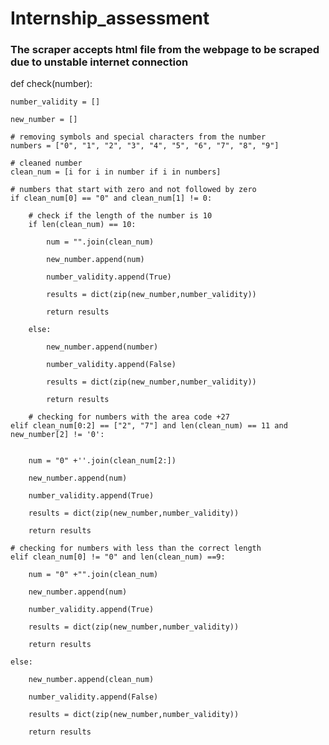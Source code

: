 # Internship_assessment
### The scraper accepts html file from the webpage to be scraped due to unstable internet connection


def check(number):
    
    number_validity = []
    
    new_number = []
    
    # removing symbols and special characters from the number
    numbers = ["0", "1", "2", "3", "4", "5", "6", "7", "8", "9"]

    # cleaned number
    clean_num = [i for i in number if i in numbers]

    # numbers that start with zero and not followed by zero
    if clean_num[0] == "0" and clean_num[1] != 0:
    
        # check if the length of the number is 10
        if len(clean_num) == 10:
        
            num = "".join(clean_num)
        
            new_number.append(num)
            
            number_validity.append(True)
            
            results = dict(zip(new_number,number_validity))
                           
            return results
    
        else:
            
            new_number.append(number)
                           
            number_validity.append(False)
                           
            results = dict(zip(new_number,number_validity))
            
            return results
        
        # checking for numbers with the area code +27
    elif clean_num[0:2] == ["2", "7"] and len(clean_num) == 11 and new_number[2] != '0':
                           
                           
        num = "0" +''.join(clean_num[2:])
                           
        new_number.append(num)
    
        number_validity.append(True)
        
        results = dict(zip(new_number,number_validity))
            
        return results

    # checking for numbers with less than the correct length       
    elif clean_num[0] != "0" and len(clean_num) ==9:
        
        num = "0" +"".join(clean_num)
        
        new_number.append(num)
                       
        number_validity.append(True)
        
        results = dict(zip(new_number,number_validity))
        
        return results
    
    else:
        
        new_number.append(clean_num) 
                       
        number_validity.append(False)
                       
        results = dict(zip(new_number,number_validity))
        
        return results
        
